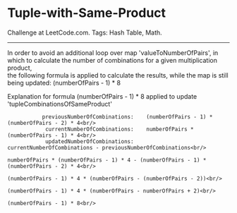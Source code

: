 # Tuple-with-Same-Product
Challenge at LeetCode.com. Tags: Hash Table, Math.

--------------------------------------------------------------------------------------------------------------------------------------------------------------------------------
In order to avoid an additional loop over map 'valueToNumberOfPairs', in which to calculate the number of combinations for a given multiplication product,<br/>
the following formula is applied to calculate the results, while the map is still being updated:  (numberOfPairs - 1) * 8
 
Explanation for formula (numberOfPairs - 1) * 8 applied to update 'tupleCombinationsOfSameProduct'  
               
               previousNumberOfCombinations:    (numberOfPairs - 1) * (numberOfPairs - 2) * 4<br/>
                currentNumberOfCombinations:    numberOfPairs * (numberOfPairs - 1) * 4<br/>
                updatedNumberOfCombinations:    currentNumberOfCombinations - previousNumberOfCombinations<br/>
                                                                        numberOfPairs * (numberOfPairs - 1) * 4 - (numberOfPairs - 1) * (numberOfPairs - 2) * 4<br/>
                                                                        (numberOfPairs - 1) * 4 * (numberOfPairs - (numberOfPairs - 2))<br/>
                                                                        (numberOfPairs - 1) * 4 * (numberOfPairs - numberOfPairs + 2)<br/>
                                                                        (numberOfPairs - 1) * 8<br/> 
